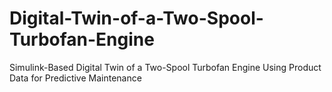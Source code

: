 # Digital-Twin-of-a-Two-Spool-Turbofan-Engine
Simulink-Based Digital Twin of a Two-Spool Turbofan Engine Using Product Data for Predictive Maintenance
